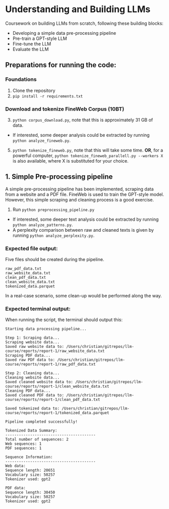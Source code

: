 # Understanding and Building LLMs

Coursework on building LLMs from scratch, following these building blocks:
- Developing a simple data pre-processing pipeline
- Pre-train a GPT-style LLM
- Fine-tune the LLM
- Evaluate the LLM

## Preparations for running the code:

### Foundations
1. Clone the repository
2. `pip install -r requirements.txt`

### Download and tokenize FineWeb Corpus (10BT)
3. `python corpus_download.py`, note that this is approximately 31 GB of data.
- If interested, some deeper analysis could be extracted by running `python analyze_fineweb.py`.
5. `python tokenize_fineweb.py`, note that this will take some time. **OR**, for a powerful computer, `python tokenize_fineweb_parallell.py --workers X` is also available, where X is substituted for your choice. 

## 1. Simple Pre-processing pipeline
A simple pre-processing pipeline has been implemented, scraping data from a website and a PDF file. FineWeb is used to train the GPT-style model. However, this simple scraping and cleaning process is a good exercise.

1. Run `python preprocessing_pipeline.py`
- If interested, some deeper text analysis could be extracted by running `python analyze_patterns.py`.
- A perplexity comparison between raw and cleaned texts is given by running `python analyze_perplexity.py`.

### Expected file output:
Five files should be created during the pipeline. 
```
raw_pdf_data.txt
raw_website_data.txt
clean_pdf_data.txt
clean_website_data.txt
tokenized_data.parquet
```
In a real-case scenario, some clean-up would be performed along the way. 

### Expected terminal output:
When running the script, the terminal should output this:

```
Starting data processing pipeline...

Step 1: Scraping data...
Scraping website data...
Saved raw website data to: /Users/christian/gitrepos/llm-course/reports/report-1/raw_website_data.txt
Scraping PDF data...
Saved raw PDF data to: /Users/christian/gitrepos/llm-course/reports/report-1/raw_pdf_data.txt

Step 2: Cleaning data...
Cleaning website data...
Saved cleaned website data to: /Users/christian/gitrepos/llm-course/reports/report-1/clean_website_data.txt
Cleaning PDF data...
Saved cleaned PDF data to: /Users/christian/gitrepos/llm-course/reports/report-1/clean_pdf_data.txt

Saved tokenized data to: /Users/christian/gitrepos/llm-course/reports/report-1/tokenized_data.parquet

Pipeline completed successfully!

Tokenized Data Summary:
----------------------------------------
Total number of sequences: 2
Web sequences: 1
PDF sequences: 1

Sequence Information:
----------------------------------------
Web data:
Sequence length: 20651
Vocabulary size: 50257
Tokenizer used: gpt2

PDF data:
Sequence length: 30450
Vocabulary size: 50257
Tokenizer used: gpt2
```

